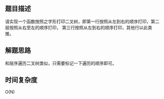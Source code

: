 ## 题目描述
请实现一个函数按照之字形打印二叉树，即第一行按照从左到右的顺序打印，第二层按照从右至左的顺序打印，
第三行按照从左到右的顺序打印，其他行以此类推。

## 解题思路
和层序遍历二叉树类似，只需要标记一下遍历的顺序即可。

## 时间复杂度
O(N)
